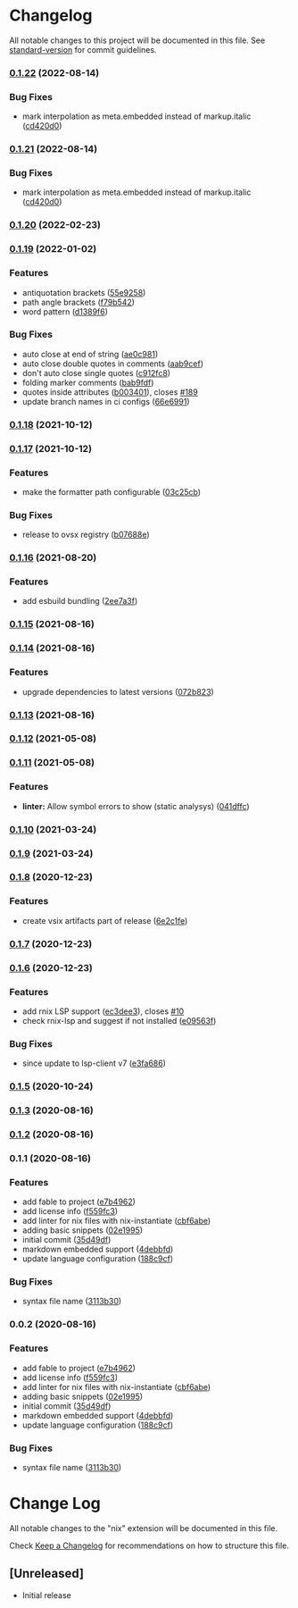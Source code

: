 # Changelog

All notable changes to this project will be documented in this file. See [standard-version](https://github.com/conventional-changelog/standard-version) for commit guidelines.

### [0.1.22](https://github.com/jnoortheen/vscode-nix-ide/compare/v0.1.20...v0.1.22) (2022-08-14)


### Bug Fixes

* mark interpolation as meta.embedded instead of markup.italic ([cd420d0](https://github.com/jnoortheen/vscode-nix-ide/commit/cd420d0bcea26cf1cf650f47c738bd1b6658a80c))

### [0.1.21](https://github.com/jnoortheen/vscode-nix-ide/compare/v0.1.20...v0.1.21) (2022-08-14)


### Bug Fixes

* mark interpolation as meta.embedded instead of markup.italic ([cd420d0](https://github.com/jnoortheen/vscode-nix-ide/commit/cd420d0bcea26cf1cf650f47c738bd1b6658a80c))

### [0.1.20](https://github.com/jnoortheen/vscode-nix-ide/compare/v0.1.19...v0.1.20) (2022-02-23)

### [0.1.19](https://github.com/jnoortheen/vscode-nix-ide/compare/v0.1.18...v0.1.19) (2022-01-02)


### Features

* antiquotation brackets ([55e9258](https://github.com/jnoortheen/vscode-nix-ide/commit/55e92589b9b73eda3314a7b14e059c0ff77a1bfb))
* path angle brackets ([f79b542](https://github.com/jnoortheen/vscode-nix-ide/commit/f79b54226f2ad5a6ddbe968c632c4c75b2141974))
* word pattern ([d1389f6](https://github.com/jnoortheen/vscode-nix-ide/commit/d1389f6c479ceee7813635f793d7d3c02e27329c))


### Bug Fixes

* auto close at end of string ([ae0c981](https://github.com/jnoortheen/vscode-nix-ide/commit/ae0c981de0a60a5910dca472643bbbf43ef51c63))
* auto close double quotes in comments ([aab9cef](https://github.com/jnoortheen/vscode-nix-ide/commit/aab9ceffa3e52a4938b5907697b7edadd51069fb))
* don't auto close single quotes ([c912fc8](https://github.com/jnoortheen/vscode-nix-ide/commit/c912fc8c128c0bc1c4600ae2aa904237cb13e780))
* folding marker comments ([bab9fdf](https://github.com/jnoortheen/vscode-nix-ide/commit/bab9fdfcbb2ae2fcceb8c11cec2c1e96d6f14c45))
* quotes inside attributes ([b003401](https://github.com/jnoortheen/vscode-nix-ide/commit/b0034014a1b96ac862e4ff678e2f93917fdd7f91)), closes [#189](https://github.com/jnoortheen/vscode-nix-ide/issues/189)
* update branch names in ci configs ([66e6991](https://github.com/jnoortheen/vscode-nix-ide/commit/66e69919cf84fd4465378368a8525a935ce9c81a))

### [0.1.18](https://github.com/jnoortheen/vscode-nix-ide/compare/v0.1.17...v0.1.18) (2021-10-12)

### [0.1.17](https://github.com/jnoortheen/vscode-nix-ide/compare/v0.1.16...v0.1.17) (2021-10-12)


### Features

* make the formatter path configurable ([03c25cb](https://github.com/jnoortheen/vscode-nix-ide/commit/03c25cb57dc36cf23dd2641abe3d34fbec01eb4a))


### Bug Fixes

* release to ovsx registry ([b07688e](https://github.com/jnoortheen/vscode-nix-ide/commit/b07688ec19d97337be8e8b1371e911b6b908884a))

### [0.1.16](https://github.com/jnoortheen/vscode-nix-ide/compare/v0.1.15...v0.1.16) (2021-08-20)


### Features

* add esbuild bundling ([2ee7a3f](https://github.com/jnoortheen/vscode-nix-ide/commit/2ee7a3f99e25c895fa39be3cde210d7a748d4bee))

### [0.1.15](https://github.com/jnoortheen/vscode-nix-ide/compare/v0.1.14...v0.1.15) (2021-08-16)

### [0.1.14](https://github.com/jnoortheen/vscode-nix-ide/compare/v0.1.13...v0.1.14) (2021-08-16)


### Features

* upgrade dependencies to latest versions ([072b823](https://github.com/jnoortheen/vscode-nix-ide/commit/072b823d1f8fa6a55a870a94233e44af6ee14e57))

### [0.1.13](https://github.com/jnoortheen/vscode-nix-ide/compare/v0.1.12...v0.1.13) (2021-08-16)

### [0.1.12](https://github.com/jnoortheen/vscode-nix-ide/compare/v0.1.11...v0.1.12) (2021-05-08)

### [0.1.11](https://github.com/jnoortheen/vscode-nix-ide/compare/v0.1.10...v0.1.11) (2021-05-08)


### Features

* **linter:** Allow symbol errors to show (static analysys) ([041dffc](https://github.com/jnoortheen/vscode-nix-ide/commit/041dffc92fae798c41ed211ee805ee6ce5772c5f))

### [0.1.10](https://github.com/jnoortheen/vscode-nix-ide/compare/v0.1.9...v0.1.10) (2021-03-24)

### [0.1.9](https://github.com/jnoortheen/vscode-nix-ide/compare/v0.1.8...v0.1.9) (2021-03-24)

### [0.1.8](https://github.com/jnoortheen/vscode-nix-ide/compare/v0.1.7...v0.1.8) (2020-12-23)


### Features

* create vsix artifacts part of release ([6e2c1fe](https://github.com/jnoortheen/vscode-nix-ide/commit/6e2c1fe962744936669b47a5b42b57f6d19b304c))

### [0.1.7](https://github.com/jnoortheen/vscode-nix-ide/compare/v0.1.6...v0.1.7) (2020-12-23)

### [0.1.6](https://github.com/jnoortheen/vscode-nix-ide/compare/v0.1.5...v0.1.6) (2020-12-23)


### Features

* add rnix LSP support ([ec3dee3](https://github.com/jnoortheen/vscode-nix-ide/commit/ec3dee34ba273d181593e647f305de10d54e5e10)), closes [#10](https://github.com/jnoortheen/vscode-nix-ide/issues/10)
* check rnix-lsp and suggest if not installed ([e09563f](https://github.com/jnoortheen/vscode-nix-ide/commit/e09563f849fd7cb9d28c688a1c0c3bd2da890041))


### Bug Fixes

* since update to lsp-client v7 ([e3fa686](https://github.com/jnoortheen/vscode-nix-ide/commit/e3fa686464dcac5319ddae5a5d23904c4f5bc487))

### [0.1.5](https://github.com/jnoortheen/vscode-nix-ide/compare/v0.1.3...v0.1.5) (2020-10-24)

### [0.1.3](https://github.com/jnoortheen/vscode-nix-ide/compare/v0.1.2...v0.1.3) (2020-08-16)

### [0.1.2](https://github.com/jnoortheen/vscode-nix-ide/compare/v0.1.1...v0.1.2) (2020-08-16)

### 0.1.1 (2020-08-16)


### Features

* add fable to project ([e7b4962](https://github.com/jnoortheen/vscode-nix-ide/commit/e7b49622ed06a2ad7d9bb7d69ed5a1ef6d0af9e5))
* add license info ([f559fc3](https://github.com/jnoortheen/vscode-nix-ide/commit/f559fc3cd41980d698fb62a18c5f4b636d32c403))
* add linter for nix files with nix-instantiate ([cbf6abe](https://github.com/jnoortheen/vscode-nix-ide/commit/cbf6abef33a948bdbc5c9c54019e93d0320ba965))
* adding basic snippets ([02e1995](https://github.com/jnoortheen/vscode-nix-ide/commit/02e199541e6db1f74c6a2de680957f81a9afa498))
* initial commit ([35d49df](https://github.com/jnoortheen/vscode-nix-ide/commit/35d49df84975c0f3940173f0be517f5bc94528b3))
* markdown embedded support ([4debbfd](https://github.com/jnoortheen/vscode-nix-ide/commit/4debbfd90884930c5e7f5d49141fd5017dd23d56))
* update language configuration ([188c9cf](https://github.com/jnoortheen/vscode-nix-ide/commit/188c9cfecbcf5b8cb73f1c98ba9435eb68c394b6))


### Bug Fixes

* syntax file name ([3113b30](https://github.com/jnoortheen/vscode-nix-ide/commit/3113b3073f1ec62bed8a4eddc9cb7dab994b97c9))

### 0.0.2 (2020-08-16)


### Features

* add fable to project ([e7b4962](https://github.com/jnoortheen/vscode-nix-ide/commit/e7b49622ed06a2ad7d9bb7d69ed5a1ef6d0af9e5))
* add license info ([f559fc3](https://github.com/jnoortheen/vscode-nix-ide/commit/f559fc3cd41980d698fb62a18c5f4b636d32c403))
* add linter for nix files with nix-instantiate ([cbf6abe](https://github.com/jnoortheen/vscode-nix-ide/commit/cbf6abef33a948bdbc5c9c54019e93d0320ba965))
* adding basic snippets ([02e1995](https://github.com/jnoortheen/vscode-nix-ide/commit/02e199541e6db1f74c6a2de680957f81a9afa498))
* initial commit ([35d49df](https://github.com/jnoortheen/vscode-nix-ide/commit/35d49df84975c0f3940173f0be517f5bc94528b3))
* markdown embedded support ([4debbfd](https://github.com/jnoortheen/vscode-nix-ide/commit/4debbfd90884930c5e7f5d49141fd5017dd23d56))
* update language configuration ([188c9cf](https://github.com/jnoortheen/vscode-nix-ide/commit/188c9cfecbcf5b8cb73f1c98ba9435eb68c394b6))


### Bug Fixes

* syntax file name ([3113b30](https://github.com/jnoortheen/vscode-nix-ide/commit/3113b3073f1ec62bed8a4eddc9cb7dab994b97c9))

# Change Log

All notable changes to the "nix" extension will be documented in this file.

Check [Keep a Changelog](http://keepachangelog.com/) for recommendations on how to structure this file.

## [Unreleased]

- Initial release